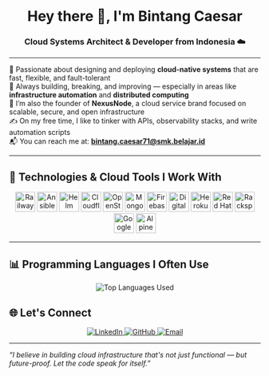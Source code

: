 <h1 align="center">Hey there 👋, I'm Bintang Caesar</h1>
<h3 align="center">Cloud Systems Architect & Developer from Indonesia ☁️</h3>

---

🚀 Passionate about designing and deploying **cloud-native systems** that are fast, flexible, and fault-tolerant  
🔧 Always building, breaking, and improving — especially in areas like **infrastructure automation** and **distributed computing**  
🏢 I’m also the founder of **NexusNode**, a cloud service brand focused on scalable, secure, and open infrastructure  
✍️ On my free time, I like to tinker with APIs, observability stacks, and write automation scripts  
📬 You can reach me at: **bintang.caesar71@smk.belajar.id**

---

## 🔧 Technologies & Cloud Tools I Work With

<p align="center">
  <img src="https://raw.githubusercontent.com/marwin1991/profile-logos/main/logos/railway.svg" height="40" alt="Railway"/>
  <img src="https://www.vectorlogo.zone/logos/ansible/ansible-icon.svg" height="40" alt="Ansible"/>
  <img src="https://www.vectorlogo.zone/logos/helmsh/helmsh-icon.svg" height="40" alt="Helm"/>
  <img src="https://www.vectorlogo.zone/logos/cloudflare/cloudflare-icon.svg" height="40" alt="Cloudflare"/>
  <img src="https://www.vectorlogo.zone/logos/openstack/openstack-icon.svg" height="40" alt="OpenStack"/>
  <img src="https://www.vectorlogo.zone/logos/mongodb/mongodb-icon.svg" height="40" alt="MongoDB Atlas"/>
  <img src="https://www.vectorlogo.zone/logos/firebase/firebase-icon.svg" height="40" alt="Firebase"/>
  <img src="https://www.vectorlogo.zone/logos/digitalocean/digitalocean-icon.svg" height="40" alt="DigitalOcean"/>
  <img src="https://www.vectorlogo.zone/logos/heroku/heroku-icon.svg" height="40" alt="Heroku"/>
  <img src="https://www.vectorlogo.zone/logos/redhat/redhat-icon.svg" height="40" alt="Red Hat"/>
  <img src="https://www.vectorlogo.zone/logos/rackspace/rackspace-icon.svg" height="40" alt="Rackspace"/>
  <img src="https://www.vectorlogo.zone/logos/google_cloud/google_cloud-icon.svg" height="40" alt="Google Cloud"/>
  <img src="https://www.vectorlogo.zone/logos/alpinelinux/alpinelinux-icon.svg" height="40" alt="Alpine Linux"/>
</p>

---

## 📊 Programming Languages I Often Use

<p align="center">
  <img src="https://github-readme-stats.vercel.app/api/top-langs/?username=BintangXD112&layout=compact&langs_count=100&cache_seconds=1&theme=tokyonight" alt="Top Languages Used"/>
</p>

## 🌐 Let's Connect

<p align="center">
  <a href="https://linkedin.com/in/BintangXD112">
    <img src="https://img.shields.io/badge/LinkedIn-blue?logo=linkedin&style=for-the-badge" alt="LinkedIn"/>
  </a>
  <a href="https://github.com/BintangXD112">
    <img src="https://img.shields.io/badge/GitHub-100000?logo=github&style=for-the-badge" alt="GitHub"/>
  </a>
  <a href="mailto:bintangxd.caesar71@smk.belajar.id">
    <img src="https://img.shields.io/badge/Email-D14836?logo=gmail&logoColor=white&style=for-the-badge" alt="Email"/>
  </a>
</p>

---

_“I believe in building cloud infrastructure that's not just functional — but future-proof. Let the code speak for itself.”_
